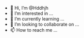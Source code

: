 - 👋 Hi, I’m @Hddhjh
- 👀 I’m interested in ...
- 🌱 I’m currently learning ...
- 💞️ I’m looking to collaborate on ...
- 📫 How to reach me ...

<!---
Hddhjh/Hddhjh is a ✨ special ✨ repository because its `README.md` (this file) appears on your GitHub profile.
You can click the Preview link to take a look at your changes.
--->
